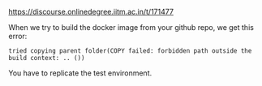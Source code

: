https://discourse.onlinedegree.iitm.ac.in/t/171477

When we try to build the docker image from your github repo, we get this error:</p>
<p><code>tried copying parent folder(COPY failed: forbidden path outside the build context: .. ())</code></p>
<p>You have to replicate the test environment.